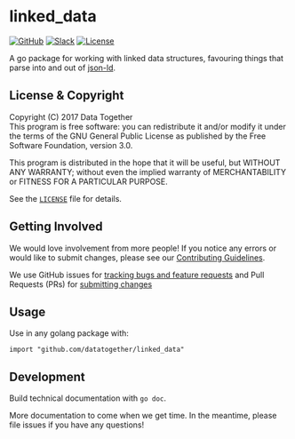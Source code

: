 # linked_data

<!-- Repo Badges for: Github Project, Slack, License-->

[![GitHub](https://img.shields.io/badge/project-Data_Together-487b57.svg?style=flat-square)](http://github.com/datatogether)
[![Slack](https://img.shields.io/badge/slack-Archivers-b44e88.svg?style=flat-square)](https://archivers-slack.herokuapp.com/)
[![License](https://img.shields.io/github/license/datatogether/linked_data.svg)](./LICENSE) 

A go package for working with linked data structures, favouring things that parse into and out of [json-ld](https://json-ld.org/). 

## License & Copyright

Copyright (C) 2017 Data Together  
This program is free software: you can redistribute it and/or modify it under
the terms of the GNU General Public License as published by the Free Software
Foundation, version 3.0.

This program is distributed in the hope that it will be useful, but WITHOUT ANY
WARRANTY; without even the implied warranty of MERCHANTABILITY or FITNESS FOR A
PARTICULAR PURPOSE.

See the [`LICENSE`](./LICENSE) file for details.

## Getting Involved

We would love involvement from more people! If you notice any errors or would like to submit changes, please see our [Contributing Guidelines](./.github/CONTRIBUTING.md). 

We use GitHub issues for [tracking bugs and feature requests](https://github.com/datatogether/linked_data/issues) and Pull Requests (PRs) for [submitting changes](https://github.com/datatogether/linked_data/pulls)

## Usage

Use in any golang package with:

`import "github.com/datatogether/linked_data"`

## Development

Build technical documentation with `go doc`.

More documentation to come when we get time. In the meantime, please file issues if you have any questions! 
